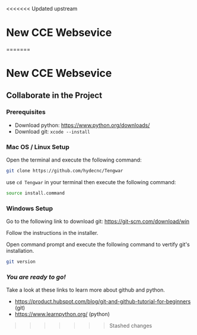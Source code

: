 <<<<<<< Updated upstream
# New CCE Websevice
=======
# **New CCE Websevice**

## Collaborate in the Project
### **Prerequisites**
- Download python: https://www.python.org/downloads/
- Download git: ``` xcode --install ```

### **Mac OS / Linux Setup**
Open the terminal and execute the following command:
```sh
git clone https://github.com/hydecnc/Tengwar
```

use ```cd Tengwar``` in your terminal then execute the following command:
```sh
source install.command
```

### **Windows Setup**
Go to the following link to download git: https://git-scm.com/download/win

Follow the instructions in the installer.

Open command prompt and execute the following command to vertify git's installation.
```sh
git version
```

### ***You are ready to go!***

Take a look at these links to learn more about github and python.
- https://product.hubspot.com/blog/git-and-github-tutorial-for-beginners (git)
- https://www.learnpython.org/ (python)


>>>>>>> Stashed changes
